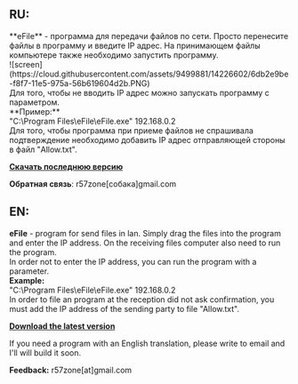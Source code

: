 <h2>RU:</h2>
**eFile** - программа для передачи файлов по сети. Просто перенесите файлы в программу и введите IP адрес. На принимающем файлы компьютере также необходимо запустить программу.<br>
![screen](https://cloud.githubusercontent.com/assets/9499881/14226602/6db2e9be-f8f7-11e5-975a-56b619604d2b.PNG)<br>
Для того, чтобы не вводить IP адрес можно запускать программу с параметром.<br>
**Пример:**<br>
"C:\Program Files\eFile\eFile.exe" 192.168.0.2<br>
Для того, чтобы программа при приеме файлов не спрашивала подтверждение необходимо добавить IP адрес отправляющей стороны в файл "Allow.txt".

**[Скачать последнюю версию](https://github.com/r57zone/eFile/releases)**

**Обратная связь**: r57zone[собака]gmail.com 

<h2>EN:</h2>

**eFile** - program for send files in lan. Simply drag the files into the program and enter the IP address. On the receiving files computer also need to run the program.<br>
In order not to enter the IP address, you can run the program with a parameter.<br>
**Example:**<br>
"C:\Program Files\eFile\eFile.exe" 192.168.0.2<br>
In order to file an program at the reception did not ask confirmation, you must add the IP address of the sending party to file "Allow.txt".

**[Download the latest version](https://github.com/r57zone/eFile/releases)**

If you need a program with an English translation, please write to email and I'll will build it soon.

**Feedback:** r57zone[at]gmail.com
